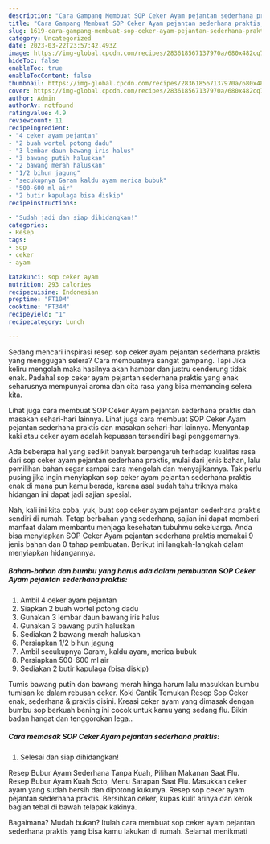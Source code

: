 ```yaml
---
description: "Cara Gampang Membuat SOP Ceker Ayam pejantan sederhana praktis, Lezat"
title: "Cara Gampang Membuat SOP Ceker Ayam pejantan sederhana praktis, Lezat"
slug: 1619-cara-gampang-membuat-sop-ceker-ayam-pejantan-sederhana-praktis-lezat
category: Uncategorized
date: 2023-03-22T23:57:42.493Z
image: https://img-global.cpcdn.com/recipes/283618567137970a/680x482cq70/sop-ceker-ayam-pejantan-sederhana-praktis-foto-resep-utama.jpg
hideToc: false
enableToc: true
enableTocContent: false
thumbnail: https://img-global.cpcdn.com/recipes/283618567137970a/680x482cq70/sop-ceker-ayam-pejantan-sederhana-praktis-foto-resep-utama.jpg
cover: https://img-global.cpcdn.com/recipes/283618567137970a/680x482cq70/sop-ceker-ayam-pejantan-sederhana-praktis-foto-resep-utama.jpg
author: Admin
authorAv: notfound
ratingvalue: 4.9
reviewcount: 11
recipeingredient:
- "4 ceker ayam pejantan"
- "2 buah wortel potong dadu"
- "3 lembar daun bawang iris halus"
- "3 bawang putih haluskan"
- "2 bawang merah haluskan"
- "1/2 bihun jagung"
- "secukupnya Garam kaldu ayam merica bubuk"
- "500-600 ml air"
- "2 butir kapulaga bisa diskip"
recipeinstructions:

- "Sudah jadi dan siap dihidangkan!"
categories:
- Resep
tags:
- sop
- ceker
- ayam

katakunci: sop ceker ayam 
nutrition: 293 calories
recipecuisine: Indonesian
preptime: "PT10M"
cooktime: "PT34M"
recipeyield: "1"
recipecategory: Lunch

---
```



Sedang mencari inspirasi resep sop ceker ayam pejantan sederhana praktis yang menggugah selera? Cara membuatnya sangat gampang. Tapi Jika keliru mengolah maka hasilnya akan hambar dan justru cenderung tidak enak. Padahal sop ceker ayam pejantan sederhana praktis yang enak seharusnya mempunyai aroma dan cita rasa yang bisa memancing selera kita.


Lihat juga cara membuat SOP Ceker Ayam pejantan sederhana praktis dan masakan sehari-hari lainnya. Lihat juga cara membuat SOP Ceker Ayam pejantan sederhana praktis dan masakan sehari-hari lainnya. Menyantap kaki atau ceker ayam adalah kepuasan tersendiri bagi penggemarnya.

Ada beberapa hal yang sedikit banyak berpengaruh terhadap kualitas rasa dari sop ceker ayam pejantan sederhana praktis, mulai dari jenis bahan, lalu pemilihan bahan segar sampai cara mengolah dan menyajikannya. Tak perlu pusing jika ingin menyiapkan sop ceker ayam pejantan sederhana praktis enak di mana pun kamu berada, karena asal sudah tahu triknya maka hidangan ini dapat jadi sajian spesial.


Nah, kali ini kita coba, yuk, buat sop ceker ayam pejantan sederhana praktis sendiri di rumah. Tetap berbahan yang sederhana, sajian ini dapat memberi manfaat dalam membantu menjaga kesehatan tubuhmu sekeluarga. Anda bisa menyiapkan SOP Ceker Ayam pejantan sederhana praktis memakai 9 jenis bahan dan 0 tahap pembuatan. Berikut ini langkah-langkah dalam menyiapkan hidangannya.

<!--inarticleads1-->

##### Bahan-bahan dan bumbu yang harus ada dalam pembuatan SOP Ceker Ayam pejantan sederhana praktis:

1. Ambil 4 ceker ayam pejantan
1. Siapkan 2 buah wortel potong dadu
1. Gunakan 3 lembar daun bawang iris halus
1. Gunakan 3 bawang putih haluskan
1. Sediakan 2 bawang merah haluskan
1. Persiapkan 1/2 bihun jagung
1. Ambil secukupnya Garam, kaldu ayam, merica bubuk
1. Persiapkan 500-600 ml air
1. Sediakan 2 butir kapulaga (bisa diskip)


Tumis bawang putih dan bawang merah hinga harum lalu masukkan bumbu tumisan ke dalam rebusan ceker. Koki Cantik Temukan Resep Sop Ceker enak, sederhana &amp; praktis disini. Kreasi ceker ayam yang dimasak dengan bumbu sop berkuah bening ini cocok untuk kamu yang sedang flu. Bikin badan hangat dan tenggorokan lega.. 

<!--inarticleads2-->

##### Cara memasak SOP Ceker Ayam pejantan sederhana praktis:


1. Selesai dan siap dihidangkan!

Resep Bubur Ayam Sederhana Tanpa Kuah, Pilihan Makanan Saat Flu. Resep Bubur Ayam Kuah Soto, Menu Sarapan Saat Flu. Masukkan ceker ayam yang sudah bersih dan dipotong kukunya. Resep sop ceker ayam pejantan sederhana praktis. Bersihkan ceker, kupas kulit arinya dan kerok bagian tebal di bawah telapak kakinya. 

Bagaimana? Mudah bukan? Itulah cara membuat sop ceker ayam pejantan sederhana praktis yang bisa kamu lakukan di rumah. Selamat menikmati

